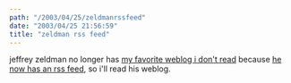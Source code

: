 ```yaml
---
path: "/2003/04/25/zeldmanrssfeed" 
date: "2003/04/25 21:56:59" 
title: "zeldman rss feed" 
---
```

jeffrey zeldman no longer has <a href="http://weblog.randomchaos.com/index.php?date=2002-12-30&amp;title=my+favorite+weblog+i+don%27t+read">my favorite weblog i don't read</a> because <a href="http://www.zeldman.com/daily/0403a.shtml#fed">he now has an rss feed</a>, so i'll read his weblog.